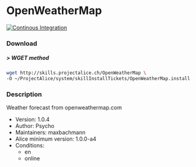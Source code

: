 # OpenWeatherMap

[![Continous Integration](https://gitlab.com/project-alice-assistant/skills/skill_OpenWeatherMap/badges/master/pipeline.svg)](https://gitlab.com/project-alice-assistant/skills/skill_OpenWeatherMap/pipelines/latest)

### Download

##### > WGET method
```bash
wget http://skills.projectalice.ch/OpenWeatherMap \
-O ~/ProjectAlice/system/skillInstallTickets/OpenWeatherMap.install
```

### Description
Weather forecast from openweathermap.com

- Version: 1.0.4
- Author: Psycho
- Maintainers: maxbachmann
- Alice minimum version: 1.0.0-a4
- Conditions:
  - en
  - online
